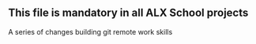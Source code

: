 ## This file is mandatory in all ALX School projects
A series of changes building git remote work skills
